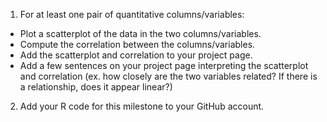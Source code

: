1) For at least one pair of quantitative columns/variables:
- Plot a scatterplot of the data in the two columns/variables.
- Compute the correlation between the columns/variables.
- Add the scatterplot and correlation to your project page.
- Add a few sentences on your project page interpreting the scatterplot and correlation (ex. how closely are the two variables related? If there is a relationship, does it appear linear?)
2) Add your R code for this milestone to your GitHub account.